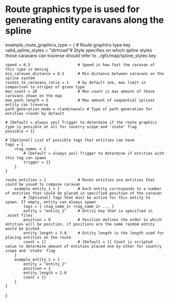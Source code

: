 ﻿# Route graphics type is used for generating entity caravans along the spline

example_route_graphics_type = {		# Route graphics type key
	valid_spline_styles = "dirtroad"# Style specifies on which spline styles those caravans can traverse should refer to ../gfx/map/spline_styles key
	
	speed = 0.5						# Speed is how fast the caravan of this type is moving
	min_caravan_distance = 0.5		# Min distance between caravans on the spline system
	routes_to_caravans_ratio = 1    # by default one, max limit in comparison to stripes of given type
	max_count = 20					# Max count is max amount of those caravans shown on the map
	max_path_length = 5				# Max amount of sequential splines entity can traverse
	path_generation_mode = <land/naval> # Type of path generation for entities <land> by default

	# [Default = always yes] Trigger to determine if the route graphics type is possible at all for country scope and 'state' flag
	possible = {}

	# [Optional] List of possible tags that entities can have
	tags = {
		<tag_name> = {
			# [Default = always yes] Trigger to determine if entities with this tag can spawn
			trigger = {}
		}
	}
	
	route_entities = {				# Route entities are entities that could be ussed to compose caravan
		example_entity_1 = {		# Each entity corresponds to a number of entities that could be placed in specified position of the caravan
			# [Optional] Tags that must be active for this entity to spawn. If empty, entity can always spawn
			tags = { <tag_name_1> <tag_name_2> ... }
			entity = "entity_1"		# Entity key that is specified in .asset files
			position = 0			# Position defines the order in which entities will be position, if positions are the same random entity would be picked
			entity_length = 3.0		# Entity length is the length used for placing entities on the route
			count = {}				# [Default = 1] Count is scripted value to determine amount of entities placed one by other for country scope and 'state' flag
		}
		example_entity_2 = {	
			entity = "entity_2"	
			position = 1		
			entity_length = 2.0	
			count = {}			
		}
	}
}
